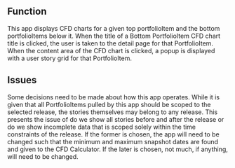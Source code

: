 ## Function
This app displays CFD charts for a given top portfolioItem and the bottom portfolioItems below it. 
When the title of a Bottom PortfolioItem CFD chart title is clicked, the user is taken 
to the detail page for that PortfolioItem. When the content area of the CFD chart 
is clicked, a popup is displayed with a user story grid for that PortfolioItem.

## Issues
Some decisions need to be made about how this app operates.
While it is given that all PortfolioItems pulled by this app should be scoped to the selected release, 
the stories themselves may belong to any release. This presents the issue of do we show all stories 
before and after the release or do we show incomplete data that is scoped solely within the time constraints 
of the release. If the former is chosen, the app will need to be changed such that the minimum and 
maximum snapshot dates are found and given to the CFD Calculator. If the later is chosen, not much, 
if anything, will need to be changed.
